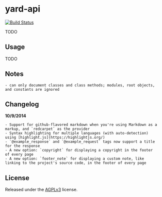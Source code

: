 # yard-api

[![Build Status](https://travis-ci.org/amireh/yard-api.png)](https://travis-ci.org/amireh/yard-api)

TODO

## Usage

TODO

## Notes

    - can only document classes and class methods; modules, root objects, and constants are ignored

## Changelog

**10/9/2014**

    - Support for github-flavored markdown when you're using Markdown as a markup, and `redcarpet` as the provider
    - Syntax highlighting for multiple languages (with auto-detection) using [highlight.js](https://highlightjs.org/)
    - `@example_response` and `@example_request` tags now support a title for the response
    - A new option: `copyright` for displaying a copyright in the footer of every page
    - A new option: `footer_note` for displaying a custom note, like linking to the project's source code, in the footer of every page

## License

Released under the [AGPLv3](http://www.gnu.org/licenses/agpl-3.0.html) license.